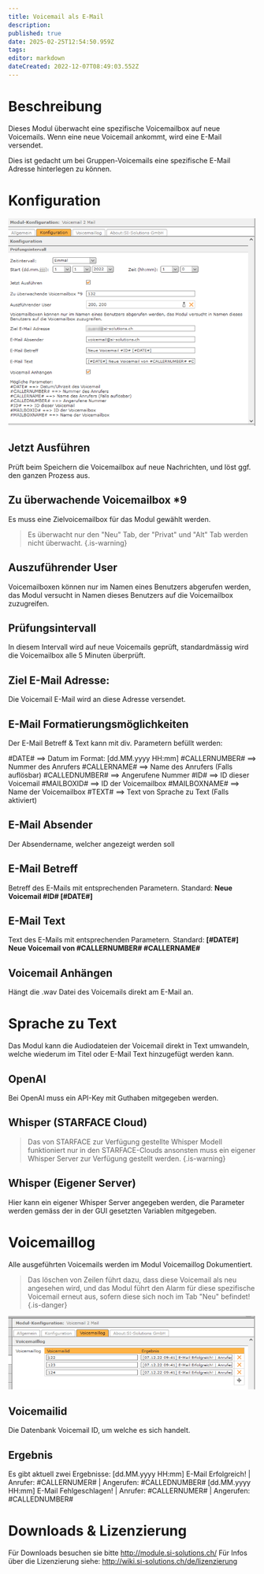 ```yaml
---
title: Voicemail als E-Mail
description: 
published: true
date: 2025-02-25T12:54:50.959Z
tags: 
editor: markdown
dateCreated: 2022-12-07T08:49:03.552Z
---
```


# Beschreibung

Dieses Modul überwacht eine spezifische Voicemailbox auf neue Voicemails.
Wenn eine neue Voicemail ankommt, wird eine E-Mail versendet.

Dies ist gedacht um bei Gruppen-Voicemails eine spezifische E-Mail Adresse hinterlegen zu können.


# Konfiguration

![1](/uploads/voicemail2mail/1.png)

## Jetzt Ausführen
Prüft beim Speichern die Voicemailbox auf neue Nachrichten, und löst ggf. den ganzen Prozess aus.

## Zu überwachende Voicemailbox *9
Es muss eine Zielvoicemailbox für das Modul gewählt werden.
> Es überwacht nur den "Neu" Tab, der "Privat" und "Alt" Tab werden nicht überwacht.
{.is-warning}

## Auszuführender User
Voicemailboxen können nur im Namen eines Benutzers abgerufen werden, das Modul versucht in Namen dieses Benutzers auf die Voicemailbox zuzugreifen.

## Prüfungsintervall
In diesem Intervall wird auf neue Voicemails geprüft, standardmässig wird die Voicemailbox alle 5 Minuten überprüft.

## Ziel E-Mail Adresse:
Die Voicemail E-Mail wird an diese Adresse versendet.

## E-Mail Formatierungsmöglichkeiten
Der E-Mail Betreff & Text kann mit div. Parametern befüllt werden:

#DATE# ==> Datum im Format: \[dd.MM.yyyy HH:mm\]
#CALLERNUMBER# ==> Nummer des Anrufers
#CALLERNAME# ==> Name des Anrufers (Falls auflösbar)
#CALLEDNUMBER# ==> Angerufene Nummer
#ID# ==> ID dieser Voicemail
#MAILBOXID# ==> ID der Voicemailbox
#MAILBOXNAME# ==> Name der Voicemailbox
#TEXT# ==> Text von Sprache zu Text (Falls aktiviert)

## E-Mail Absender
Der Absendername, welcher angezeigt werden soll

## E-Mail Betreff
Betreff des E-Mails mit entsprechenden Parametern.
Standard: **Neue Voicemail #ID# \[#DATE#\]**

## E-Mail Text
Text des E-Mails mit entsprechenden Parametern.
Standard: **\[#DATE#\] Neue Voicemail von #CALLERNUMBER# #CALLERNAME#**

## Voicemail Anhängen
Hängt die .wav Datei des Voicemails direkt am E-Mail an.

# Sprache zu Text
Das Modul kann die Audiodateien der Voicemail direkt in Text umwandeln, welche wiederum im Titel oder E-Mail Text hinzugefügt werden kann.

## OpenAI
Bei OpenAI muss ein API-Key mit Guthaben mitgegeben werden.

## Whisper (STARFACE Cloud)
> Das von STARFACE zur Verfügung gestellte Whisper Modell funktioniert nur in den STARFACE-Clouds ansonsten muss ein eigener Whisper Server zur Verfügung gestellt werden.
{.is-warning}

## Whisper (Eigener Server)
Hier kann ein eigener Whisper Server angegeben werden, die Parameter werden gemäss der in der GUI gesetzten Variablen mitgegeben.

# Voicemaillog
Alle ausgeführten Voicemails werden im Modul Voicemaillog Dokumentiert.

> Das löschen von Zeilen führt dazu, dass diese Voicemail als neu angesehen wird, und das Modul führt den Alarm für diese spezifische Voicemail erneut aus, sofern diese sich noch im Tab "Neu" befindet!
{.is-danger}

![2](/uploads/voicemail2mail/2.png)

## Voicemailid
Die Datenbank Voicemail ID, um welche es sich handelt.

## Ergebnis
Es gibt aktuell zwei Ergebnisse:
\[dd.MM.yyyy HH:mm\] E-Mail Erfolgreich! | Anrufer:  #CALLERNUMER# | Angerufen: #CALLEDNUMBER#
\[dd.MM.yyyy HH:mm\] E-Mail Fehlgeschlagen!  | Anrufer:  #CALLERNUMER# | Angerufen: #CALLEDNUMBER#

# Downloads & Lizenzierung
Für Downloads besuchen sie bitte http://module.si-solutions.ch/
Für Infos über die Lizenzierung siehe: http://wiki.si-solutions.ch/de/lizenzierung